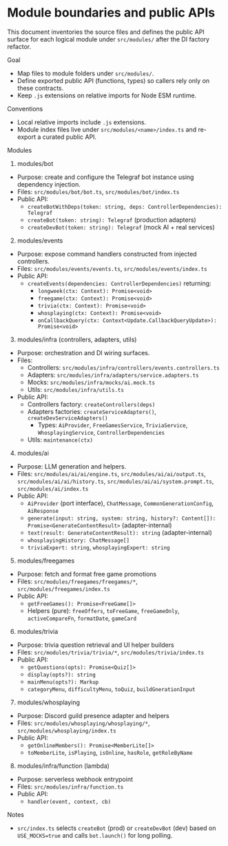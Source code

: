# Module boundaries and public APIs

This document inventories the source files and defines the public API surface for each logical module under `src/modules/` after the DI factory refactor.

Goal
- Map files to module folders under `src/modules/`.
- Define exported public API (functions, types) so callers rely only on these contracts.
- Keep `.js` extensions on relative imports for Node ESM runtime.

Conventions
- Local relative imports include `.js` extensions.
- Module index files live under `src/modules/<name>/index.ts` and re-export a curated public API.

Modules

1) modules/bot
- Purpose: create and configure the Telegraf bot instance using dependency injection.
- Files: `src/modules/bot/bot.ts`, `src/modules/bot/index.ts`
- Public API:
  - `createBotWithDeps(token: string, deps: ControllerDependencies): Telegraf`
  - `createBot(token: string): Telegraf` (production adapters)
  - `createDevBot(token: string): Telegraf` (mock AI + real services)

2) modules/events
- Purpose: expose command handlers constructed from injected controllers.
- Files: `src/modules/events/events.ts`, `src/modules/events/index.ts`
- Public API:
  - `createEvents(dependencies: ControllerDependencies)` returning:
    - `longweek(ctx: Context): Promise<void>`
    - `freegame(ctx: Context): Promise<void>`
    - `trivia(ctx: Context): Promise<void>`
    - `whosplaying(ctx: Context): Promise<void>`
    - `onCallbackQuery(ctx: Context<Update.CallbackQueryUpdate>): Promise<void>`

3) modules/infra (controllers, adapters, utils)
- Purpose: orchestration and DI wiring surfaces.
- Files:
  - Controllers: `src/modules/infra/controllers/events.controllers.ts`
  - Adapters: `src/modules/infra/adapters/service.adapters.ts`
  - Mocks: `src/modules/infra/mocks/ai.mock.ts`
  - Utils: `src/modules/infra/utils.ts`
- Public API:
  - Controllers factory: `createControllers(deps)`
  - Adapters factories: `createServiceAdapters()`, `createDevServiceAdapters()`
    - Types: `AiProvider`, `FreeGamesService`, `TriviaService`, `WhosplayingService`, `ControllerDependencies`
  - Utils: `maintenance(ctx)`

4) modules/ai
- Purpose: LLM generation and helpers.
- Files: `src/modules/ai/ai/engine.ts`, `src/modules/ai/ai/output.ts`, `src/modules/ai/ai/history.ts`, `src/modules/ai/ai/system.prompt.ts`, `src/modules/ai/index.ts`
- Public API:
  - `AiProvider` (port interface), `ChatMessage`, `CommonGenerationConfig`, `AiResponse`
  - `generate(input: string, system: string, history?: Content[]): Promise<GenerateContentResult>` (adapter-internal)
  - `text(result: GenerateContentResult): string` (adapter-internal)
  - `whosplayingHistory: ChatMessage[]`
  - `triviaExpert: string`, `whosplayingExpert: string`

5) modules/freegames
- Purpose: fetch and format free game promotions
- Files: `src/modules/freegames/freegames/*`, `src/modules/freegames/index.ts`
- Public API:
  - `getFreeGames(): Promise<FreeGame[]>`
  - Helpers (pure): `freeOffers`, `toFreeGame`, `freeGameOnly`, `activeCompareFn`, `formatDate`, `gameCard`

6) modules/trivia
- Purpose: trivia question retrieval and UI helper builders
- Files: `src/modules/trivia/trivia/*`, `src/modules/trivia/index.ts`
- Public API:
  - `getQuestions(opts): Promise<Quiz[]>`
  - `display(opts?): string`
  - `mainMenu(opts?): Markup`
  - `categoryMenu`, `difficultyMenu`, `toQuiz`, `buildGnerationInput`

7) modules/whosplaying
- Purpose: Discord guild presence adapter and helpers
- Files: `src/modules/whosplaying/whosplaying/*`, `src/modules/whosplaying/index.ts`
- Public API:
  - `getOnlineMembers(): Promise<MemberLite[]>`
  - `toMemberLite`, `isPlaying`, `isOnline`, `hasRole`, `getRoleByName`

8) modules/infra/function (lambda)
- Purpose: serverless webhook entrypoint
- Files: `src/modules/infra/function.ts`
- Public API:
  - `handler(event, context, cb)`

Notes
- `src/index.ts` selects `createBot` (prod) or `createDevBot` (dev) based on `USE_MOCKS=true` and calls `bot.launch()` for long polling.
